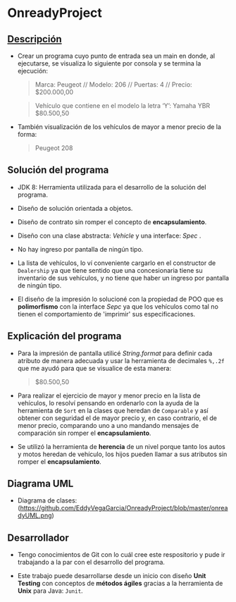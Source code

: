# OnreadyProject

## [Descripción](https://docs.google.com/document/d/1w57m7jXaA1AGJT_lgVHY4YzbinTJ-mcfBbsyKll37Cw/edit)

-   Crear un programa cuyo punto de entrada sea un main en donde, al ejecutarse, se visualiza lo siguiente por consola y se termina la ejecución:
    
    > Marca: Peugeot // Modelo: 206 // Puertas: 4 // Precio: $200.000,00
    
    > Vehículo que contiene en el modelo la letra ‘Y’: Yamaha YBR $80.500,50
    
-   También visualización de los vehículos de mayor a menor precio de la forma:
    
    > Peugeot 208
    

## Solución del programa

-   JDK 8: Herramienta utilizada para el desarrollo de la solución del programa.
    
-   Diseño de solución orientada a objetos.
    
-   Diseño de contrato sin romper el concepto de **encapsulamiento**.
    
-   Diseño con una clase abstracta: _Vehicle_ y una interface: _Spec_ .
    
-   No hay ingreso por pantalla de ningún tipo.
    
-   La lista de vehículos, lo ví conveniente cargarlo en el constructor de `Dealership` ya que tiene sentido que una concesionaria tiene su inventario de sus vehículos, y no tiene que haber un ingreso por pantalla de ningún tipo.
    
-   El diseño de la impresión lo solucioné con la propiedad de POO que es **polimorfismo** con la interface _Sepc_ ya que los vehículos como tal no tienen el comportamiento de 'imprimir' sus especificaciones.
    

## Explicación del programa

-   Para la impresión de pantalla utilicé _String.format_ para definir cada atributo de manera adecuada y usar la herramienta de decimales `%,.2f` que me ayudó para que se visualice de esta manera:
    
    > $80.500,50
    
-   Para realizar el ejercicio de mayor y menor precio en la lista de vehículos, lo resolví pensando en ordenarlo con la ayuda de la herramienta de `Sort` en la clases que heredan de `Comparable` y así obtener con seguridad el de mayor precio y, en caso contrario, el de menor precio, comparando uno a uno mandando mensajes de comparación sin romper el **encapsulamiento**.
    
-   Se utilizó la herramienta de **herencia** de un nivel porque tanto los autos y motos heredan de vehículo, los hijos pueden llamar a sus atributos sin romper el **encapsulamiento**.
    

## Diagrama UML

- Diagrama de clases: (https://github.com/EddyVegaGarcia/OnreadyProject/blob/master/onreadyUML.png)

## Desarrollador

-   Tengo conocimientos de Git con lo cuál cree este respositorio y pude ir trabajando a la par con el desarrollo del programa.
    
-   Este trabajo puede desarrollarse desde un inicio con diseño **Unit Testing** con conceptos de **métodos ágiles** gracias a la herramienta de **Unix** para Java: `Junit`. 
